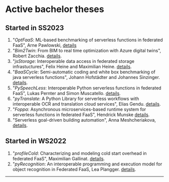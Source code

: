# Active bachelor theses

## Started in SS2023

1. "*OptFaaS*: ML-based benchmarking of serverless functions in federated FaaS", Arne Pawlowski, [details](./OptFaaS.md)
1. "*Bim2Twin*: From BIM to real time optimization with Azure digital twins", Robert Zacchia. [details](./Bim2Twin.md).
1. "*jsStorage*: Interoperable data access in federated storage infrastuctures", Felix Heine and Maximilian Heine. [details](./jsStorage.md).
1. "*BaaSCycle*: Semi-automatic coding and white box benchmarking of java serverless functions", Johann Hofstädter and Johannes Sinzinger. [details](./BaaSCycle.md).
1. "*PySpeechLess*: Interoperable Python serverless functions in federated FaaS", Lukas Pernter and Simon Muscatello. [details](./PySpeechLess.md).
1. "*pyTranslate*: A Python Library for serverless workflows with interoperable OCR and translation cloud services", Elias Gendu. [details](./pyTranslate.md).
1. "*Foppa*: Asynchronous microservices-based runtime system for serverless functions in federated FaaS", Hendrick Munske [details](./Foppa.md).
1. "Serverless goal-driven building automation", Anna Meshcheriakova, [details](./BuildGoalLess.md).


## Started in WS2022

1. "*profileCold*: Characterizing and modeling cold start overhead in federated FaaS", Maximilian Gallinat. [details](./profileCold.md).
1. "*pyRecognition*: An interoperable programming and execution model for object recognition in Federated FaaS, Lea Plangger. [details](./pyRecognition.md).

<!--
## Started in SS2022

1. "*profileFCs*: Characterizing *scientific* function choreographies with xAFCL in federated FaaS", Fabian Dria. [details](./profileFCs.md).
1. "*SLO-AFCL*: FaaScinating resilience for function choreographies using service level objectives (SLOs)", Julian Thöni and Benjamin Knjisa. [details](./SLO-AFCL.md).
1. "*xAFCL* Data-Flow", Andreas Reheis. [details](./xAFCLDataFlow.md).
1. "*CardioAFCL*: Simulation of serverless real-time monitoring centre with AFCL workflows", Katrin Antholzer. [details](./CardioAFCL.md).-->
---

